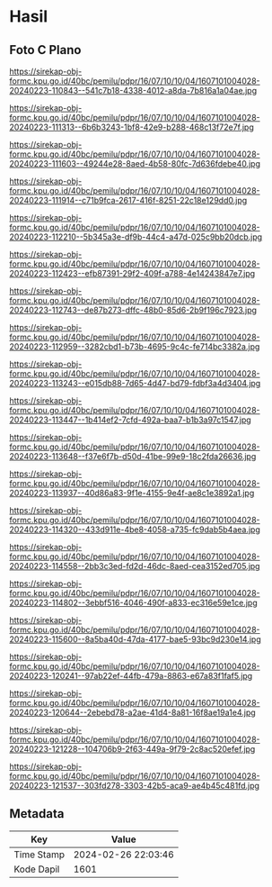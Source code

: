 # Hasil

## Foto C Plano

https://sirekap-obj-formc.kpu.go.id/40bc/pemilu/pdpr/16/07/10/10/04/1607101004028-20240223-110843--541c7b18-4338-4012-a8da-7b816a1a04ae.jpg

https://sirekap-obj-formc.kpu.go.id/40bc/pemilu/pdpr/16/07/10/10/04/1607101004028-20240223-111313--6b6b3243-1bf8-42e9-b288-468c13f72e7f.jpg

https://sirekap-obj-formc.kpu.go.id/40bc/pemilu/pdpr/16/07/10/10/04/1607101004028-20240223-111603--49244e28-8aed-4b58-80fc-7d636fdebe40.jpg

https://sirekap-obj-formc.kpu.go.id/40bc/pemilu/pdpr/16/07/10/10/04/1607101004028-20240223-111914--c71b9fca-2617-416f-8251-22c18e129dd0.jpg

https://sirekap-obj-formc.kpu.go.id/40bc/pemilu/pdpr/16/07/10/10/04/1607101004028-20240223-112210--5b345a3e-df9b-44c4-a47d-025c9bb20dcb.jpg

https://sirekap-obj-formc.kpu.go.id/40bc/pemilu/pdpr/16/07/10/10/04/1607101004028-20240223-112423--efb87391-29f2-409f-a788-4e14243847e7.jpg

https://sirekap-obj-formc.kpu.go.id/40bc/pemilu/pdpr/16/07/10/10/04/1607101004028-20240223-112743--de87b273-dffc-48b0-85d6-2b9f196c7923.jpg

https://sirekap-obj-formc.kpu.go.id/40bc/pemilu/pdpr/16/07/10/10/04/1607101004028-20240223-112959--3282cbd1-b73b-4695-9c4c-fe714bc3382a.jpg

https://sirekap-obj-formc.kpu.go.id/40bc/pemilu/pdpr/16/07/10/10/04/1607101004028-20240223-113243--e015db88-7d65-4d47-bd79-fdbf3a4d3404.jpg

https://sirekap-obj-formc.kpu.go.id/40bc/pemilu/pdpr/16/07/10/10/04/1607101004028-20240223-113447--1b414ef2-7cfd-492a-baa7-b1b3a97c1547.jpg

https://sirekap-obj-formc.kpu.go.id/40bc/pemilu/pdpr/16/07/10/10/04/1607101004028-20240223-113648--f37e6f7b-d50d-41be-99e9-18c2fda26636.jpg

https://sirekap-obj-formc.kpu.go.id/40bc/pemilu/pdpr/16/07/10/10/04/1607101004028-20240223-113937--40d86a83-9f1e-4155-9e4f-ae8c1e3892a1.jpg

https://sirekap-obj-formc.kpu.go.id/40bc/pemilu/pdpr/16/07/10/10/04/1607101004028-20240223-114320--433d911e-4be8-4058-a735-fc9dab5b4aea.jpg

https://sirekap-obj-formc.kpu.go.id/40bc/pemilu/pdpr/16/07/10/10/04/1607101004028-20240223-114558--2bb3c3ed-fd2d-46dc-8aed-cea3152ed705.jpg

https://sirekap-obj-formc.kpu.go.id/40bc/pemilu/pdpr/16/07/10/10/04/1607101004028-20240223-114802--3ebbf516-4046-490f-a833-ec316e59e1ce.jpg

https://sirekap-obj-formc.kpu.go.id/40bc/pemilu/pdpr/16/07/10/10/04/1607101004028-20240223-115600--8a5ba40d-47da-4177-bae5-93bc9d230e14.jpg

https://sirekap-obj-formc.kpu.go.id/40bc/pemilu/pdpr/16/07/10/10/04/1607101004028-20240223-120241--97ab22ef-44fb-479a-8863-e67a83f1faf5.jpg

https://sirekap-obj-formc.kpu.go.id/40bc/pemilu/pdpr/16/07/10/10/04/1607101004028-20240223-120644--2ebebd78-a2ae-41d4-8a81-16f8ae19a1e4.jpg

https://sirekap-obj-formc.kpu.go.id/40bc/pemilu/pdpr/16/07/10/10/04/1607101004028-20240223-121228--104706b9-2f63-449a-9f79-2c8ac520efef.jpg

https://sirekap-obj-formc.kpu.go.id/40bc/pemilu/pdpr/16/07/10/10/04/1607101004028-20240223-121537--303fd278-3303-42b5-aca9-ae4b45c481fd.jpg


## Metadata

| Key        | Value               |
| ---------- | ------------------- |
| Time Stamp | 2024-02-26 22:03:46 |
| Kode Dapil | 1601                |



